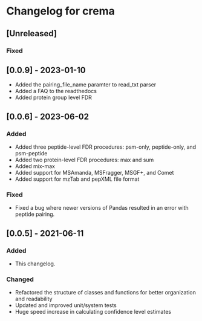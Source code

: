 # Changelog for crema  

## [Unreleased]
### Fixed

## [0.0.9] - 2023-01-10
- Added the pairing\_file\_name paramter to read\_txt parser
- Added a FAQ to the readthedocs
- Added protein group level FDR

## [0.0.6] - 2023-06-02
### Added
- Added three peptide-level FDR procedures: psm-only, peptide-only, and
  psm-peptide
- Added two protein-level FDR procedures: max and sum
- Added mix-max
- Added support for MSAmanda, MSFragger, MSGF+, and Comet
- Added support for mzTab and pepXML file format

### Fixed
- Fixed a bug where newer versions of Pandas resulted in an error with peptide
  pairing.

## [0.0.5] - 2021-06-11  
### Added  
- This changelog.

### Changed  
- Refactored the structure of classes and functions for better organization and readability
- Updated and improved unit/system tests
- Huge speed increase in calculating confidence level estimates
